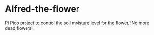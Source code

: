 # Alfred-the-flower
Pi Pico project to control the soil moisture level for the flower. !No more dead flowers!
